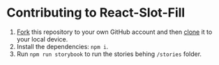 # Contributing to React-Slot-Fill

1. [Fork](https://help.github.com/articles/fork-a-repo/) this repository to your own GitHub account and then [clone](https://help.github.com/articles/cloning-a-repository/) it to your local device.
1. Install the dependencies: `npm i`.
1. Run `npm run storybook` to run the stories behing `/stories` folder.
